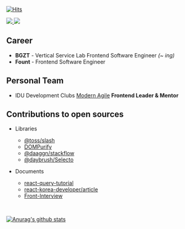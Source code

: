 [![Hits](https://hits.seeyoufarm.com/api/count/incr/badge.svg?url=https%3A%2F%2Fgithub.com%2Fssi02014&count_bg=%2379C83D&title_bg=%23555555&icon=compropago.svg&icon_color=%23E7E7E7&title=hits&edge_flat=false)](https://hits.seeyoufarm.com)
<br />

<div>
  <a href="https://www.linkedin.com/in/%EB%AF%BC%EC%9E%AC-%EC%A0%84-b07774216" target="_blank">
    <img src="https://img.shields.io/badge/LinkedIn-3776AB?style=for-the-badge&logo=linkedin&logoColor=white" />
  </a>
  <a href="https://blog.naver.com/ssi02014" target="_blank">
    <img src="https://img.shields.io/badge/Naver Blog-03C75A?style=for-the-badge&logo=naver&logoColor=white" />
  </a>
</div>

## Career
- <b>BGZT</b> - Vertical Service Lab Frontend Software Engineer <i>(~ ing)</i></b>
- <b>Fount</b> - Frontend Software Engineer 

## Personal Team
- IDU Development Clubs [Modern Agile](https://modern-agile-official-client.vercel.app/) <b> Frontend Leader & Mentor </b>

## Contributions to open sources
- Libraries
  - [@toss/slash](https://github.com/toss/slash)
  - [DOMPurify](https://github.com/cure53/DOMPurify)
  - [@daaggn/stackflow](https://github.com/daangn/stackflow)
  - [@daybrush/Selecto](https://github.com/daybrush/selecto)

- Documents
  - [react-query-tutorial](https://github.com/ssi02014/react-query-tutorial)
  - [react-korea-developer/article](https://github.com/react-korea-developer/article)
  - [Front-Interview](https://github.com/ssi02014/Front-Interview)
<br />

[![Anurag's github stats](https://github-readme-stats.vercel.app/api?username=ssi02014)](https://github.com/anuraghazra/github-readme-stats)
